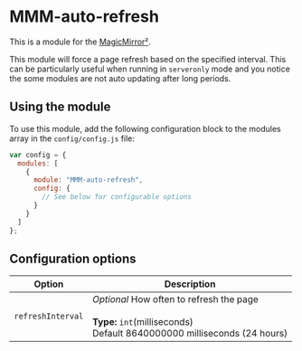 # MMM-auto-refresh

This is a module for the [MagicMirror²](https://github.com/MichMich/MagicMirror/).

This module will force a page refresh based on the specified interval. This can be particularly useful when running in `serveronly` mode and you notice the some modules are not auto updating after long periods.

## Using the module

To use this module, add the following configuration block to the modules array in the `config/config.js` file:

```js
var config = {
  modules: [
    {
      module: "MMM-auto-refresh",
      config: {
        // See below for configurable options
      }
    }
  ]
};
```

## Configuration options

| Option            | Description                                                                                                                   |
| ----------------- | ----------------------------------------------------------------------------------------------------------------------------- |
| `refreshInterval` | _Optional_ How often to refresh the page <br><br>**Type:** `int`(milliseconds) <br>Default 8640000000 milliseconds (24 hours) |

